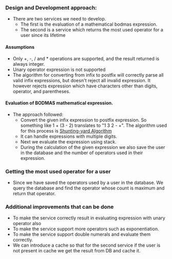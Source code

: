 ### Design and Development approach:

- There are two services we need to develop. 
  - The first is the evaluation of a mathematical bodmas expression.
  - The second is a service which returns the most used operator for a user since its lifetime

#### Assumptions
- Only +, -, / and * operations are supported, and the result returned is always integer.
- Unary operator expression is not supported
- The algorithm for converting from infix to postfix will correctly parse all valid infix expressions, but doesn't reject all invalid expression. It however rejects expression which have characters other than digits, operator, and parentheses.


#### Evaluation of BODMAS mathematical expression.
- The approach followed:
  - Convert the given infix expression to postfix expression. So something like 1 + (3 - 2) translates to "1 3 2 - +". The algorithm used for this process is [Shunting-yard Algorithm](https://en.wikipedia.org/wiki/Shunting-yard_algorithm)
  - It can handle expressions with multiple digits.
  - Next we evaluate the expression using stack.
  - During the calculation of the given expression we also save the user in the database and the number of operators used in their expression.

### Getting the most used operator for a user
- Since we have saved the operators used by a user in the database. We query the database and find the operator whose count is maximum and return that operator.


### Additional improvements that can be done
- To make the service correctly result in evaluating expression with unary operator also
- To make the service support more operators such as exponentiation.
- To make the service support double numerals and evaluate them correctly.
- We can introduce a cache so that for the second service if the user is not present in cache we get the result from DB and cache it.

  